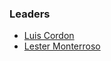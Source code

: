 ### Leaders
* [Luis Cordon](mailto:luis.cordon@owasp.org)
* [Lester Monterroso](mailto:lester.monterroso@owasp.org)
